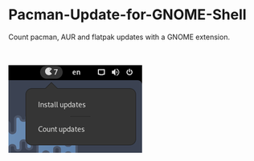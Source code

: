# Pacman-Update-for-GNOME-Shell
Count pacman, AUR and flatpak updates with a GNOME extension.

<br></br>
![ScreenShot](print.png)
